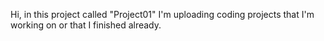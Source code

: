 Hi, in this project called "Project01" I'm uploading coding projects that I'm working on or that I finished already.
